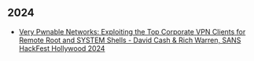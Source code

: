 ## 2024

* [Very Pwnable Networks: Exploiting the Top Corporate VPN Clients
for Remote Root and SYSTEM Shells - David Cash & Rich Warren, SANS HackFest Hollywood 2024](2024/Very%20Pwnable%20Networks%20-%20HackFest%20Hollywood%202024.pdf)
